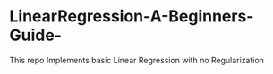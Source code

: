 # LinearRegression-A-Beginners-Guide-
This repo Implements basic Linear Regression with no Regularization
